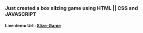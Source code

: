 ### Just created a box slizing game using HTML || CSS and JAVASCRIPT


#### Live demo Url : <a href="https://slize-game.netlify.app/">Slize-Game</a>